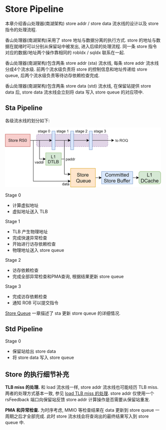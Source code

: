 # Store Pipeline

本章介绍香山处理器(南湖架构) store addr / store data 流水线的设计以及 store 指令的处理流程.

香山处理器(南湖架构)采用了 store 地址与数据分离的执行方式. store 的地址与数据在就绪时可以分别从保留站中被发出, 进入后续的处理流程. 同一条 store 指令对应的数据/地址两个操作靠相同的 robIdx / sqIdx 联系在一起.

香山处理器(南湖架构)包含两条 store addr (sta) 流水线, 每条 store addr 流水线分成4个流水级. 前两个流水级负责将 store 的控制信息和地址传递给 store queue, 后两个流水级负责等待访存依赖检查完成. 

香山处理器(南湖架构)包含两条 store data (std) 流水线, 在保留站提供 store data 后, store data 流水线会立刻将 data 写入 store queue 的对应项中. 

## Sta Pipeline

各级流水线的划分如下:

![storepipe](../../figs/memblock/store-pipeline.png)  

Stage 0

* 计算虚拟地址
* 虚拟地址送入 TLB

Stage 1

* TLB 产生物理地址
* 完成快速异常检查
* 开始进行访存依赖检查 
* 物理地址送入 store queue

Stage 2

* 访存依赖检查
* 完成全部异常检查和PMA查询, 根据结果更新 store queue

Stage 3

* 完成访存依赖检查 
* 通知 ROB 可以提交指令

[Store Queue](../lsq/store_queue.md) 一章描述了 sta 更新 store queue 的详细情况.

## Std Pipeline

Stage 0

* 保留站给出 store data
* 将 store data 写入 store queue

## Store 的执行细节补充

**TLB miss 的处理.** 和 load 流水线一样, store addr 流水线也可能经历 TLB miss. 两者的处理方式基本一致, 参见 [load TLB miss 的处理]( ./load_pipeline.md#tlb-miss). store addr 仅使用一个 rsFeedback 端口向保留站反馈 store addr 计算操作是否需要从保留站重发.

**PMA 和异常检查.** 为时序考虑, MMIO 等检查结果在 data 更新到 store queue 一周期之后才全部完成. 此时 store 流水线会将查询出的最终结果写入到 store queue 中.
